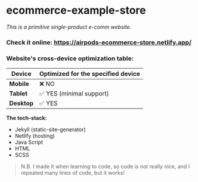 # ecommerce-example-store
_This is a primitive single-product e-comm website._

### Check it online: https://airpods-ecommerce-store.netlify.app/

### Website's cross-device optimization table:

| Device | Optimized for the specified device |
| ------ | ------ |
| **Mobile** | ❌ NO  |
| **Tablet** | ✅ YES (minimal support)  |
| **Desktop** | ✅ YES |

**The tech-stack:**
- Jekyll (static-site-generator)
- Netlify (hosting)
- Java Script
- HTML
- SCSS

> N.B. I made it when learning to code, so code is not really nice, and I repeated many lines of code, but it works! 